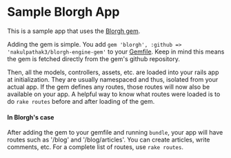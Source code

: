 # Sample Blorgh App

This is a sample app that uses the [Blorgh gem](https://github.com/nakulpathak3/blorgh-engine-gem).

Adding the gem is simple. You add `gem 'blorgh', :github => 'nakulpathak3/blorgh-engine-gem'` to your [Gemfile](https://github.com/nakulpathak3/app-to-use-blorgh-gem/blob/master/Gemfile#L13).
Keep in mind this means the gem is fetched directly from the gem's github repository. 

Then, all the models, controllers, assets, etc. are loaded into your rails app at initialization. They are usually namespaced and thus, isolated from your actual app.
If the gem defines any routes, those routes will now also be available on your app. A helpful way to know what routes were loaded is to do `rake routes` before and after loading of the gem.


#### In Blorgh's case
After adding the gem to your gemfile and running `bundle`, your app will have routes such as '/blog' and '/blog/articles'. You can create articles, write comments, etc. For a complete list of routes, use `rake routes`.
